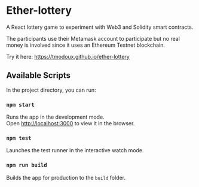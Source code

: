 # Ether-lottery

A React lottery game to experiment with Web3 and Solidity smart contracts.

The participants use their Metamask account to participate but no real money is involved since it uses an Ethereum Testnet blockchain.

Try it here: https://tmodoux.github.io/ether-lottery

## Available Scripts

In the project directory, you can run:

### `npm start`

Runs the app in the development mode.\
Open [http://localhost:3000](http://localhost:3000) to view it in the browser.

### `npm test`

Launches the test runner in the interactive watch mode.

### `npm run build`

Builds the app for production to the `build` folder.